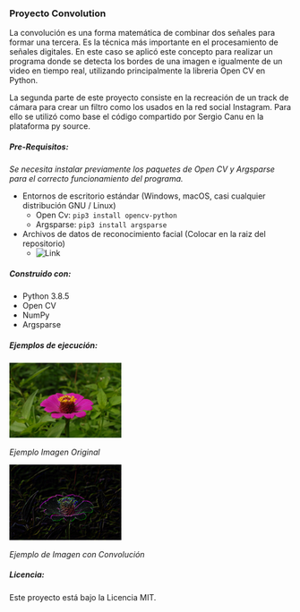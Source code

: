 ### Proyecto Convolution
La convolución es una forma matemática de combinar dos señales para formar una tercera. Es la técnica más importante en el procesamiento de señales digitales. 
En este caso se aplicó este concepto para realizar un programa donde se detecta los bordes de una imagen e igualmente de un video en tiempo real, utilizando principalmente la libreria Open CV en Python.

La segunda parte de este proyecto consiste en la recreación de un track de cámara para crear un filtro como los usados en la red social Instagram. Para ello se utilizó como base el código compartido por Sergio Canu en la plataforma py source.

##### Pre-Requisitos:
*Se necesita instalar previamente los paquetes de Open CV y Argsparse para el correcto funcionamiento del programa.* 
+ Entornos de escritorio estándar (Windows, macOS, casi cualquier distribución GNU / Linux)
	+ Open Cv: `pip3 install opencv-python` 
	+ Argsparse: `pip3 install argsparse`
+ Archivos de datos de reconocimiento facial (Colocar en la raiz del repositorio)
	+ ![Link](https://drive.google.com/file/d/17aeCg7M6E_tma23lD1kdVeWmp-kjC9hu/view?usp=sharing)

##### Construido con:
- Python 3.8.5 
- Open CV
- NumPy
- Argsparse

##### Ejemplos de ejecución:
<img src="Examples/flor_original.jpg" data-canonical-src="Examples/flor_original.jpg" width="200" /></img>

*Ejemplo Imagen Original*


<img src="Examples/flor_conv.png" data-canonical-src="Examples/flor_conv.png" width="200" /></img>

*Ejemplo de Imagen con Convolución*

##### Licencia:
Este proyecto está bajo la Licencia MIT.
